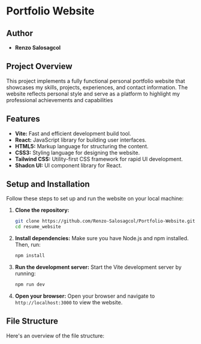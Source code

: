 # Portfolio Website
## Author
- **Renzo Salosagcol**
  
## Project Overview
This project implements a fully functional personal portfolio website that showcases my skills, projects, experiences, and contact information. The website reflects personal style and serve as a platform to highlight my professional achievements and capabilities

## Features

- **Vite:** Fast and efficient development build tool.
- **React:** JavaScript library for building user interfaces.
- **HTML5:** Markup language for structuring the content.
- **CSS3:** Styling language for designing the website.
- **Tailwind CSS:** Utility-first CSS framework for rapid UI development.
- **Shadcn UI:** UI component library for React.

## Setup and Installation

Follow these steps to set up and run the website on your local machine:

1. **Clone the repository:**
    ```bash
    git clone https://github.com/Renzo-Salosagcol/Portfolio-Website.git
    cd resume_website
    ```

2. **Install dependencies:**
    Make sure you have Node.js and npm installed. Then, run:
    ```bash
    npm install
    ```

3. **Run the development server:**
    Start the Vite development server by running:
    ```bash
    npm run dev
    ```

4. **Open your browser:**
    Open your browser and navigate to `http://localhost:3000` to view the website.

## File Structure

Here's an overview of the file structure:

